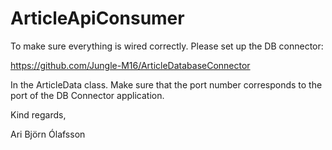 # ArticleApiConsumer

To make sure everything is wired correctly. Please set up the DB connector:

https://github.com/Jungle-M16/ArticleDatabaseConnector

In the ArticleData class. Make sure that the port number corresponds to the port of the DB Connector application. 

Kind regards,

Ari Björn Ólafsson
